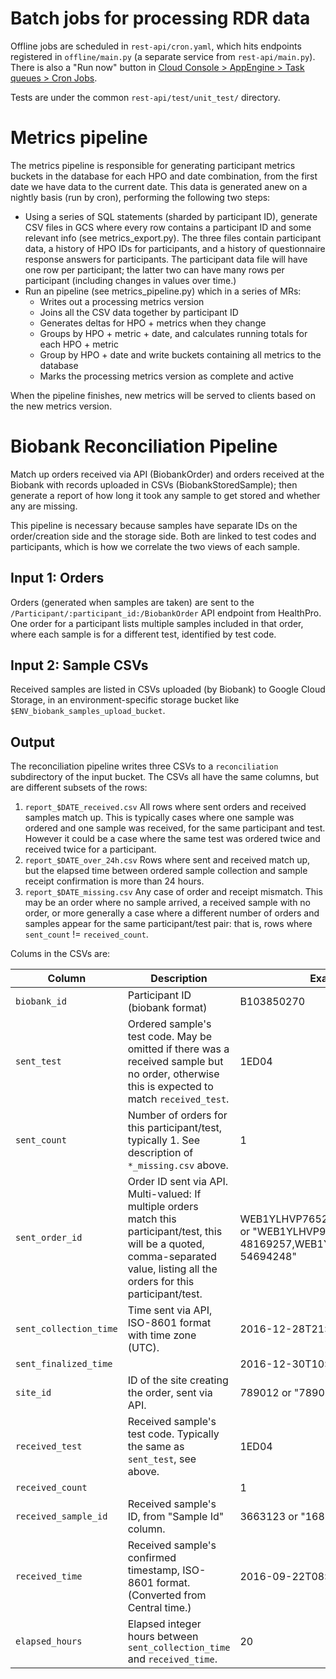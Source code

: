 # Batch jobs for processing RDR data

Offline jobs are scheduled in `rest-api/cron.yaml`, which hits endpoints
registered in `offline/main.py` (a separate service from `rest-api/main.py`).
There is also a "Run now" button in
[Cloud Console > AppEngine > Task queues > Cron Jobs](https://pantheon.corp.google.com/appengine/taskqueues?project=pmi-drc-api-test&serviceId=default&tab=CRON).

Tests are under the common `rest-api/test/unit_test/` directory.

# Metrics pipeline

The metrics pipeline is responsible for generating participant metrics buckets in the database
for each HPO and date combination, from the first date we have data to the current date.
This data is generated anew on a nightly basis (run by cron), performing the following two steps:

* Using a series of SQL statements (sharded by participant ID), generate CSV files in GCS
  where every row contains a participant ID and some relevant info (see metrics_export.py).
  The three files contain participant data, a history of HPO IDs for participants, and
  a history of questionnaire response answers for participants. The participant data file will
  have one row per participant; the latter two can have many rows per participant (including
  changes in values over time.)
* Run an pipeline (see metrics_pipeline.py) which in a series of MRs:
	* Writes out a processing metrics version
	* Joins all the CSV data together by participant ID
	* Generates deltas for HPO + metrics when they change
	* Groups by HPO + metric + date, and calculates running totals for each HPO + metric
	* Group by HPO + date and write buckets containing all metrics to the database
	* Marks the processing metrics version as complete and active

When the pipeline finishes, new metrics will be served to clients based on the new metrics version.

# Biobank Reconciliation Pipeline

Match up orders received via API (BiobankOrder) and orders received at the
Biobank with records uploaded in CSVs (BiobankStoredSample); then generate a
report of how long it took any sample to get stored and whether any are missing.

This pipeline is necessary because samples have separate IDs on the
order/creation side and the storage side. Both are linked to test codes and
participants, which is how we correlate the two views of each sample.

## Input 1: Orders

Orders (generated when samples are taken) are sent to the
`/Participant/:participant_id:/BiobankOrder` API endpoint from HealthPro. One
order for a participant lists multiple samples included in that order, where
each sample is for a different test, identified by test code.

## Input 2: Sample CSVs

Received samples are listed in CSVs uploaded (by Biobank) to Google Cloud
Storage, in an environment-specific storage bucket like
`$ENV_biobank_samples_upload_bucket`.

## Output

The reconciliation pipeline writes three CSVs to a `reconciliation`
subdirectory of the input bucket. The CSVs all have the same columns, but are
different subsets of the rows:

1.  `report_$DATE_received.csv` All rows where sent orders and received samples
    match up. This is typically cases where one sample was ordered and one
    sample was received, for the same participant and test. However it could be
    a case where the same test was ordered twice and received twice for a
    participant.
1.  `report_$DATE_over_24h.csv` Rows where sent and received match up, but the
    elapsed time between ordered sample collection and sample receipt
    confirmation is more than 24 hours.
1.  `report_$DATE_missing.csv` Any case of order and receipt mismatch. This may
    be an order where no sample arrived, a received sample with no order, or
    more generally a case where a different number of orders and samples appear
    for the same participant/test pair: that is, rows where
    `sent_count` != `received_count`.

Colums in the CSVs are:

Column | Description | Example
--- | --- | ---
`biobank_id` | Participant ID (biobank format) | B103850270
`sent_test` | Ordered sample's test code. May be omitted if there was a received sample but no order, otherwise this is expected to match `received_test`. | 1ED04
`sent_count` | Number of orders for this participant/test, typically 1. See description of `*_missing.csv` above. | 1
`sent_order_id` | Order ID sent via API. Multi-valued: If multiple orders match this participant/test, this will be a quoted, comma-separated value, listing all the orders for this participant/test. | WEB1YLHVP765215278-16675602 or "WEB1YLHVP987349708-48169257,WEB1YLHVP987349708-54694248"
`sent_collection_time` | Time sent via API, ISO-8601 format with time zone (UTC). | 2016-12-28T21:12:42+00:00
`sent_finalized_time` | | 2016-12-30T10:29:42+00:00
`site_id` | ID of the site creating the order, sent via API. | 789012 or "789012,987210"
`received_test` | Received sample's test code. Typically the same as `sent_test`, see above. | 1ED04
`received_count` | | 1
`received_sample_id` | Received sample's ID, from "Sample Id" column. | 3663123 or "1685731,1809762"
`received_time` | Received sample's confirmed timestamp, ISO-8601 format. (Converted from Central time.) | 2016-09-22T08:38:42+00:00
`elapsed_hours` | Elapsed integer hours between `sent_collection_time` and `received_time`. | 20


